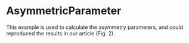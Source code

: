 # AsymmetricParameter
This example is used to calculate the asymmetry parameters, and could reproduced the results in our article (Fig. 2).
